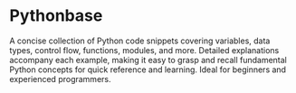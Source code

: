 # Pythonbase
A concise collection of Python code snippets covering variables, data types, control flow, functions, modules, and more. Detailed explanations accompany each example, making it easy to grasp and recall fundamental Python concepts for quick reference and learning. Ideal for beginners and experienced programmers.

